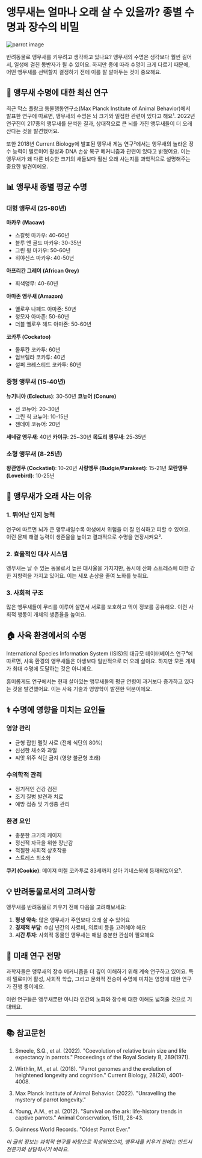 # 앵무새는 얼마나 오래 살 수 있을까? 종별 수명과 장수의 비밀

![parrot image](/images/junbae.jpg)

반려동물로 앵무새를 키우려고 생각하고 있나요? 앵무새의 수명은 생각보다 훨씬 길어서, 일생에 걸친 동반자가 될 수 있어요. 하지만 종에 따라 수명이 크게 다르기 때문에, 어떤 앵무새를 선택할지 결정하기 전에 이를 잘 알아두는 것이 중요해요.

## 🔬 앵무새 수명에 대한 최신 연구

최근 막스 플랑크 동물행동연구소(Max Planck Institute of Animal Behavior)에서 발표한 연구에 따르면, 앵무새의 수명은 뇌 크기와 밀접한 관련이 있다고 해요¹. 2022년 연구진이 217종의 앵무새를 분석한 결과, 상대적으로 큰 뇌를 가진 앵무새들이 더 오래 산다는 것을 발견했어요.

또한 2018년 Current Biology에 발표된 앵무새 게놈 연구²에서는 앵무새의 놀라운 장수 능력이 텔로미어 활성과 DNA 손상 복구 메커니즘과 관련이 있다고 밝혔어요. 이는 앵무새가 왜 다른 비슷한 크기의 새들보다 훨씬 오래 사는지를 과학적으로 설명해주는 중요한 발견이에요.

## 📊 앵무새 종별 평균 수명

### 대형 앵무새 (25-80년)

**마카우 (Macaw)**

- 스칼렛 마카우: 40-60년
- 블루 앤 골드 마카우: 30-35년
- 그린 윙 마카우: 50-60년
- 히야신스 마카우: 40-50년

**아프리칸 그레이 (African Grey)**

- 회색앵무: 40-60년

**아마존 앵무새 (Amazon)**

- 옐로우 나페드 아마존: 50년
- 청모자 아마존: 50-60년
- 더블 옐로우 헤드 아마존: 50-60년

**코카투 (Cockatoo)**

- 몰루칸 코카투: 60년
- 엄브렐라 코카투: 40년
- 설퍼 크레스티드 코카투: 60년

### 중형 앵무새 (15-40년)

**뉴기니아 (Eclectus)**: 30-50년
**코뉴어 (Conure)**

- 선 코뉴어: 20-30년
- 그린 칙 코뉴어: 10-15년
- 젠데이 코뉴어: 20년

**세네갈 앵무새**: 40년
**카이큐**: 25~30년
**목도리 앵무새**: 25-35년

### 소형 앵무새 (8-25년)

**왕관앵무 (Cockatiel)**: 10-20년
**사랑앵무 (Budgie/Parakeet)**: 15-21년
**모란앵무 (Lovebird)**: 10-25년

## 🧬 앵무새가 오래 사는 이유

### 1. 뛰어난 인지 능력

연구에 따르면 뇌가 큰 앵무새일수록 야생에서 위험을 더 잘 인식하고 피할 수 있어요. 이런 문제 해결 능력이 생존율을 높이고 결과적으로 수명을 연장시켜요³.

### 2. 효율적인 대사 시스템

앵무새는 날 수 있는 동물로서 높은 대사율을 가지지만, 동시에 산화 스트레스에 대한 강한 저항력을 가지고 있어요. 이는 세포 손상을 줄여 노화를 늦춰요.

### 3. 사회적 구조

많은 앵무새들이 무리를 이루어 살면서 서로를 보호하고 먹이 정보를 공유해요. 이런 사회적 행동이 개체의 생존율을 높여요.

## 🏠 사육 환경에서의 수명

International Species Information System (ISIS)의 대규모 데이터베이스 연구⁴에 따르면, 사육 환경의 앵무새들은 야생보다 일반적으로 더 오래 살아요. 하지만 모든 개체가 최대 수명에 도달하는 것은 아니에요.

흥미롭게도 연구에서는 현재 살아있는 앵무새들의 평균 연령이 과거보다 증가하고 있다는 것을 발견했어요. 이는 사육 기술과 영양학이 발전한 덕분이에요.

## ⚕️ 수명에 영향을 미치는 요인들

### 영양 관리

- 균형 잡힌 펠릿 사료 (전체 식단의 80%)
- 신선한 채소와 과일
- 씨앗 위주 식단 금지 (영양 불균형 초래)

### 수의학적 관리

- 정기적인 건강 검진
- 조기 질병 발견과 치료
- 예방 접종 및 기생충 관리

### 환경 요인

- 충분한 크기의 케이지
- 정신적 자극을 위한 장난감
- 적절한 사회적 상호작용
- 스트레스 최소화

**쿠키 (Cookie)**: 메이져 미첼 코카투로 83세까지 살아 기네스북에 등재되었어요⁵.

## 💡 반려동물로서의 고려사항

앵무새를 반려동물로 키우기 전에 다음을 고려해보세요:

1. **평생 약속**: 많은 앵무새가 주인보다 오래 살 수 있어요
2. **경제적 부담**: 수십 년간의 사료비, 의료비 등을 고려해야 해요
3. **시간 투자**: 사회적 동물인 앵무새는 매일 충분한 관심이 필요해요

## 🔮 미래 연구 전망

과학자들은 앵무새의 장수 메커니즘을 더 깊이 이해하기 위해 계속 연구하고 있어요. 특히 텔로미어 활성, 사회적 학습, 그리고 문화적 전승이 수명에 미치는 영향에 대한 연구가 진행 중이에요.

이런 연구들은 앵무새뿐만 아니라 인간의 노화와 장수에 대한 이해도 넓혀줄 것으로 기대돼요.

---

## 📚 참고문헌

1. Smeele, S.Q., et al. (2022). "Coevolution of relative brain size and life expectancy in parrots." Proceedings of the Royal Society B, 289(1971).

2. Wirthlin, M., et al. (2018). "Parrot genomes and the evolution of heightened longevity and cognition." Current Biology, 28(24), 4001-4008.

3. Max Planck Institute of Animal Behavior. (2022). "Unravelling the mystery of parrot longevity."

4. Young, A.M., et al. (2012). "Survival on the ark: life-history trends in captive parrots." Animal Conservation, 15(1), 28-43.

5. Guinness World Records. "Oldest Parrot Ever."

_이 글의 정보는 과학적 연구를 바탕으로 작성되었으며, 앵무새를 키우기 전에는 반드시 전문가와 상담하시기 바라요._
